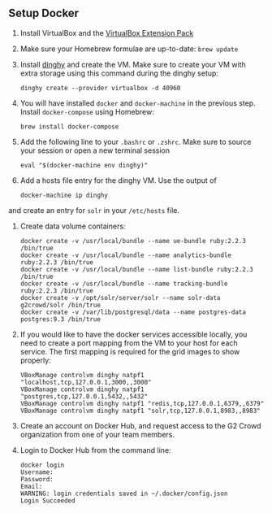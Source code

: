 Setup Docker
------------------
1. Install VirtualBox and the [VirtualBox Extension Pack](https://www.virtualbox.org/wiki/Downloads)  

1. Make sure your Homebrew formulae are up-to-date: `brew update`

1. Install [dinghy](https://github.com/codekitchen/dinghy) and create the VM. Make sure to create your VM with extra 
storage using this command during the dinghy setup:
    ```
    dinghy create --provider virtualbox -d 40960
    ```

1. You will have installed `docker` and `docker-machine` in the previous step. Install `docker-compose` using Homebrew:
    ```
    brew install docker-compose
    ```

1. Add the following line to your `.bashrc` or `.zshrc`. Make sure to source your session or open a new terminal session
    ```
    eval "$(docker-machine env dinghy)"
    ```

1. Add a hosts file entry for the dinghy VM. Use the output of
    ```
    docker-machine ip dinghy
    ```
and create an entry for `solr` in your `/etc/hosts` file.

1. Create data volume containers:
    ```
    docker create -v /usr/local/bundle --name ue-bundle ruby:2.2.3 /bin/true
    docker create -v /usr/local/bundle --name analytics-bundle ruby:2.2.3 /bin/true
    docker create -v /usr/local/bundle --name list-bundle ruby:2.2.3 /bin/true
    docker create -v /usr/local/bundle --name tracking-bundle ruby:2.2.3 /bin/true
    docker create -v /opt/solr/server/solr --name solr-data g2crowd/solr /bin/true
    docker create -v /var/lib/postgresql/data --name postgres-data postgres:9.3 /bin/true
    ```

1. If you would like to have the docker services accessible locally, you need to create a port mapping from the VM to
your host for each service. The first mapping is required for the grid images to show properly:
    ```
    VBoxManage controlvm dinghy natpf1 "localhost,tcp,127.0.0.1,3000,,3000"
    VBoxManage controlvm dinghy natpf1 "postgres,tcp,127.0.0.1,5432,,5432"
    VBoxManage controlvm dinghy natpf1 "redis,tcp,127.0.0.1,6379,,6379"
    VBoxManage controlvm dinghy natpf1 "solr,tcp,127.0.0.1,8983,,8983"
    ```

1. Create an account on Docker Hub, and request access to the G2 Crowd organization from one of your team members.

1. Login to Docker Hub from the command line:

    ```
    docker login
    Username:
    Password:
    Email:
    WARNING: login credentials saved in ~/.docker/config.json
    Login Succeeded
    ```
